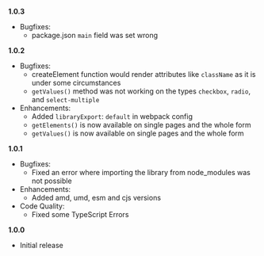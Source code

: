 **1.0.3**
- Bugfixes:
  - package.json `main` field was set wrong

**1.0.2**
- Bugfixes:
  - createElement function would render attributes like `className` as it is under some circumstances
  - `getValues()` method was not working on the types `checkbox`, `radio`, and `select-multiple`
- Enhancements:
  - Added `libraryExport`: `default` in webpack config
  - `getElements()` is now available on single pages and the whole form
  - `getValues()` is now available on single pages and the whole form 

**1.0.1**
- Bugfixes: 
  - Fixed an error where importing the library from node_modules was not possible
- Enhancements: 
  - Added amd, umd, esm and cjs versions
- Code Quality:
  - Fixed some TypeScript Errors

**1.0.0**
- Initial release
